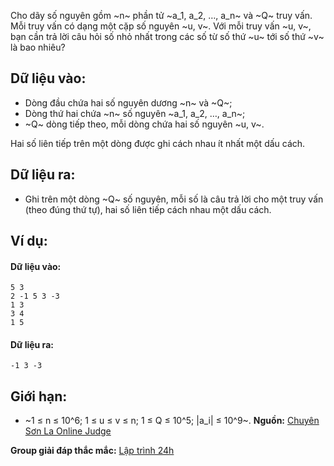 Cho dãy số nguyên gồm ~n~ phần tử ~a_1, a_2, …, a_n~ và ~Q~ truy vấn. Mỗi truy vấn có dạng một cặp số nguyên ~u, v~. Với mỗi truy vấn ~u, v~, bạn cần trả lời câu hỏi số nhỏ nhất trong các số từ số thứ ~u~ tới số thứ ~v~ là bao nhiêu?

## Dữ liệu vào:
- Dòng đầu chứa hai số nguyên dương ~n~ và ~Q~;
- Dòng thứ hai chứa ~n~ số nguyên ~a_1, a_2, …, a_n~;
- ~Q~ dòng tiếp theo, mỗi dòng chứa hai số nguyên ~u, v~.

Hai số liên tiếp trên một dòng được ghi cách nhau ít nhất một dấu cách.

## Dữ liệu ra:
- Ghi trên một dòng ~Q~ số nguyên, mỗi số là câu trả lời cho một truy vấn (theo đúng thứ tự), hai số liên tiếp cách nhau một dấu cách.

## Ví dụ:
#### Dữ liệu vào:
```
5 3
2 -1 5 3 -3
1 3
3 4
1 5
```

#### Dữ liệu ra:
```
-1 3 -3
```

## Giới hạn:
- ~1 ≤ n ≤ 10^6; 1 ≤ u ≤ v ≤ n; 1 ≤ Q ≤ 10^5; |a_i| ≤ 10^9~.
**Nguồn:** [Chuyên Sơn La Online Judge](http://csloj.ddns.net/)

**Group giải đáp thắc mắc:** [Lập trình 24h](https://www.facebook.com/groups/1386904321519984)